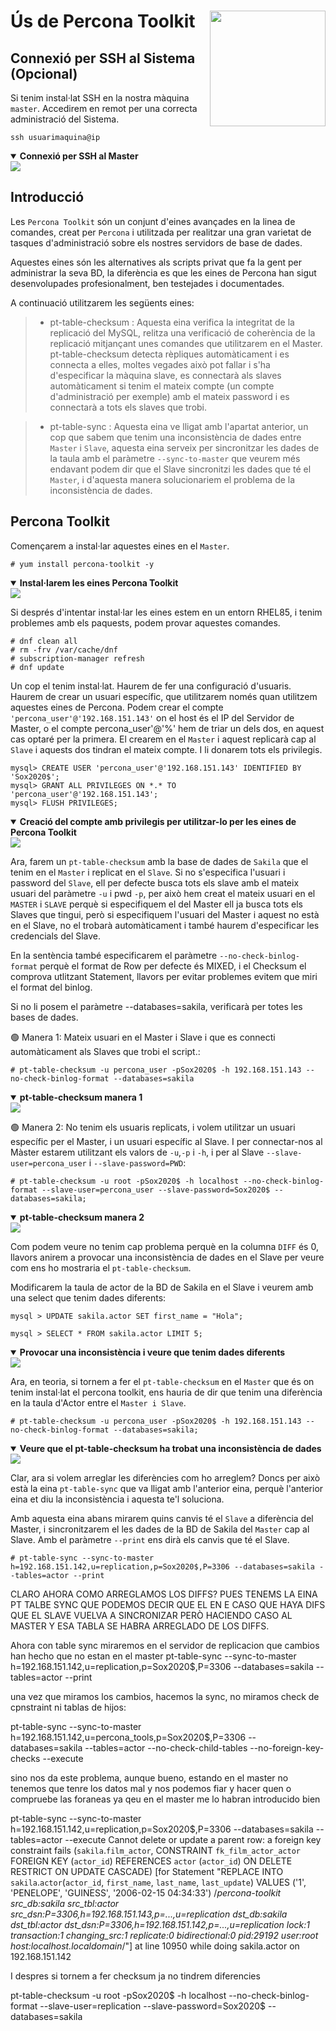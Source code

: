 # Ús de Percona Toolkit <img align="right" width="185" src="../imatges/percona_toolkit_logo.png"/>

## Connexió per SSH al Sistema (Opcional)
Si tenim instal·lat SSH en la nostra màquina `master`. Accedirem en remot per una correcta administració del Sistema.
```
ssh usuarimaquina@ip
```
<details open>
<summary><b>Connexió per SSH al Master</b></summary>
<img src="captures/ssh.png">
</details>

## Introducció
Les `Percona Toolkit` són un conjunt d'eines avançades en la linea de comandes, creat per `Percona` i utilitzada per realitzar una gran varietat de tasques d'administració sobre els nostres servidors de base de dades.

Aquestes eines són les alternatives als scripts privat que fa la gent per administrar la seva BD, la diferència es que les eines de Percona han sigut desenvolupades profesionalment, ben testejades i documentades.

A continuació utilitzarem les següents eines:
  > - pt-table-checksum : Aquesta eina verifica la integritat de la replicació del MySQL, relitza una verificació de coherència de la replicació mitjançant unes comandes que utilitzarem en el Master. pt-table-checksum detecta rèpliques automàticament i es connecta a elles, moltes vegades això pot fallar i s'ha d'especificar la màquina slave, es connectarà als slaves automàticament si tenim el mateix compte (un compte d'administració per exemple) amb el mateix password i es connectarà a tots els slaves que trobi.

  > - pt-table-sync : Aquesta eina ve lligat amb l'apartat anterior, un cop que sabem que tenim una inconsistència de dades entre `Master` i `Slave`, aquesta eina serveix per sincronitzar les dades de la taula amb el paràmetre `--sync-to-master` que veurem més endavant podem dir que el Slave sincronitzi les dades que té el `Master`, i d'aquesta manera solucionariem el problema de la inconsistència de dades.

## Percona Toolkit
Començarem a instal·lar aquestes eines en el `Master`.
```
# yum install percona-toolkit -y
```
<details open>
<summary><b>Instal·larem les eines Percona Toolkit</b></summary>
<img src="captures/install_percona_toolkit.png">
</details>

Si després d'intentar instal·lar les eines estem en un entorn RHEL85, i tenim problemes amb els paquests, podem provar aquestes comandes.
```
# dnf clean all
# rm -frv /var/cache/dnf
# subscription-manager refresh
# dnf update
```

Un cop el tenim instal·lat. Haurem de fer una configuració d'usuaris. Haurem de crear un usuari específic, que utilitzarem només quan utilitzem aquestes eines de Percona. Podem crear el compte `'percona_user'@'192.168.151.143'` on el host és el IP del Servidor de Master, o el compte percona_user'@'%' hem de triar un dels dos, en aquest cas optaré per la primera. El crearem en el `Master` i aquest replicarà cap al `Slave` i aquests dos tindran el mateix compte. I li donarem tots els privilegis.
```
mysql> CREATE USER 'percona_user'@'192.168.151.143' IDENTIFIED BY 'Sox2020$';
mysql> GRANT ALL PRIVILEGES ON *.* TO 'percona_user'@'192.168.151.143';
mysql> FLUSH PRIVILEGES;
```
<details open>
<summary><b>Creació del compte amb privilegis per utilitzar-lo per les eines de Percona Toolkit</b></summary>
<img src="captures/percona_user.png">
</details>

Ara, farem un `pt-table-checksum` amb la base de dades de `Sakila` que el tenim en el `Master` i replicat en el `Slave`. Si no s'especifica l'usuari i password del `Slave`, ell per defecte  busca tots els slave amb el mateix usuari del paràmetre `-u` i pwd `-p`, per això hem creat el mateix usuari en el `MASTER` i `SLAVE` perquè si especifiquem el del Master ell ja busca tots els Slaves que tingui, però si especifiquem l'usuari del Master i aquest no està en el Slave, no el trobarà automàticament i també haurem d'especificar les credencials del Slave.

En la sentència també especificarem el paràmetre `--no-check-binlog-format` perquè el format de Row per defecte és MIXED, i el Checksum el comprova utlitzant Statement, llavors per evitar problemes evitem que miri el format del binlog.

Si no li posem el paràmetre --databases=sakila, verificarà per totes les bases de dades.

🟢 Manera 1: Mateix usuari en el Master i Slave i que es connecti automàticament als Slaves que trobi el script.:
```
# pt-table-checksum -u percona_user -pSox2020$ -h 192.168.151.143 --no-check-binlog-format --databases=sakila
```
<details open>
<summary><b>pt-table-checksum manera 1</b></summary>
<img src="captures/pt_table_checksum.png">
</details>

🟢 Manera 2: No tenim els usuaris replicats, i volem utilitzar un usuari específic per el Master, i un usuari específic al Slave. I per connectar-nos al Màster estarem utilitzant els valors de `-u`,`-p` i `-h`, i per al Slave `--slave-user=percona_user` i `--slave-password=PWD`:
```
# pt-table-checksum -u root -pSox2020$ -h localhost --no-check-binlog-format --slave-user=percona_user --slave-password=Sox2020$ --databases=sakila;
```
<details open>
<summary><b>pt-table-checksum manera 2</b></summary>
<img src="captures/pt_table_checksum2.png">
</details>

Com podem veure no tenim cap problema perquè en la columna `DIFF` és 0, llavors anirem a provocar una inconsistència de dades en el Slave per veure com ens ho mostraria el `pt-table-checksum`.

Modificarem la taula de actor de la BD de Sakila en el Slave i veurem amb una select que tenim dades diferents:
```
mysql > UPDATE sakila.actor SET first_name = "Hola";

mysql > SELECT * FROM sakila.actor LIMIT 5;
```
<details open>
<summary><b>Provocar una inconsistència i veure que tenim dades diferents</b></summary>
<img src="captures/difference_actor.png">
</details>

Ara, en teoria, si tornem a fer el `pt-table-checksum` en el `Master` que és on tenim instal·lat el percona toolkit, ens hauria de dir que tenim una diferència en la taula d'Actor entre el `Master i Slave`.
```
# pt-table-checksum -u percona_user -pSox2020$ -h 192.168.151.143 --no-check-binlog-format --databases=sakila;
```
<details open>
<summary><b>Veure que el pt-table-checksum ha trobat una inconsistència de dades</b></summary>
<img src="captures/diff_checksum.png">
</details>

Clar, ara si volem arreglar les diferències com ho arreglem? Doncs per això està la eina `pt-table-sync` que va lligat amb l'anterior eina, perquè l'anterior eina et diu la inconsistència i aquesta te'l soluciona. 

Amb aquesta eina abans mirarem quins canvis té el `Slave` a diferència del Master, i sincronitzarem el les dades de la BD de Sakila del `Master` cap al Slave. Amb el paràmetre `--print` ens dirà els canvis que té el Slave.
```
# pt-table-sync --sync-to-master h=192.168.151.142,u=replication,p=Sox2020$,P=3306 --databases=sakila --tables=actor --print
```


CLARO AHORA COMO ARREGLAMOS LOS DIFFS? PUES TENEMS LA EINA PT TALBE SYNC QUE PODEMOS DECIR QUE EL EN E CASO QUE HAYA DIFS QUE EL SLAVE VUELVA A SINCRONIZAR PERÒ HACIENDO CASO AL MASTER Y ESA TABLA SE HABRA ARREGLADO DE LOS DIFFS.

Ahora con  table sync miraremos en el servidor de replicacion que cambios han hecho que no estan en el master
pt-table-sync --sync-to-master h=192.168.151.142,u=replication,p=Sox2020$,P=3306 --databases=sakila --tables=actor --print

una vez que miramos los cambios, hacemos la sync, no miramos check de cpnstraint ni tablas de hijos:

pt-table-sync --sync-to-master h=192.168.151.142,u=percona_tools,p=Sox2020$,P=3306 --databases=sakila --tables=actor --no-check-child-tables --no-foreign-key-checks --execute



sino nos da este problema, aunque bueno, estando en el master no tenemos que tenre los datos mal y nos podemos fiar y hacer quen o compruebe las foraneas ya qeu en el master me lo habran introducido bien

pt-table-sync --sync-to-master h=192.168.151.142,u=replication,p=Sox2020$,P=3306 --databases=sakila --tables=actor --execute
Cannot delete or update a parent row: a foreign key constraint fails (`sakila`.`film_actor`, CONSTRAINT `fk_film_actor_actor` FOREIGN KEY (`actor_id`) REFERENCES `actor` (`actor_id`) ON DELETE RESTRICT ON UPDATE CASCADE) [for Statement "REPLACE INTO `sakila`.`actor`(`actor_id`, `first_name`, `last_name`, `last_update`) VALUES ('1', 'PENELOPE', 'GUINESS', '2006-02-15 04:34:33') /*percona-toolkit src_db:sakila src_tbl:actor src_dsn:P=3306,h=192.168.151.143,p=...,u=replication dst_db:sakila dst_tbl:actor dst_dsn:P=3306,h=192.168.151.142,p=...,u=replication lock:1 transaction:1 changing_src:1 replicate:0 bidirectional:0 pid:29192 user:root host:localhost.localdomain*/"] at line 10950 while doing sakila.actor on 192.168.151.142

I despres si tornem a fer checksum ja no tindrem diferencies

pt-table-checksum -u root -pSox2020$ -h localhost --no-check-binlog-format --slave-user=replication --slave-password=Sox2020$ --databases=sakila